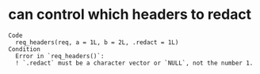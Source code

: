 # can control which headers to redact

    Code
      req_headers(req, a = 1L, b = 2L, .redact = 1L)
    Condition
      Error in `req_headers()`:
      ! `.redact` must be a character vector or `NULL`, not the number 1.

